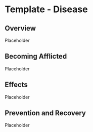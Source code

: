 # Template - Disease

## Overview

Placeholder

## Becoming Afflicted

Placeholder

## Effects

Placeholder

## Prevention and Recovery

Placeholder
